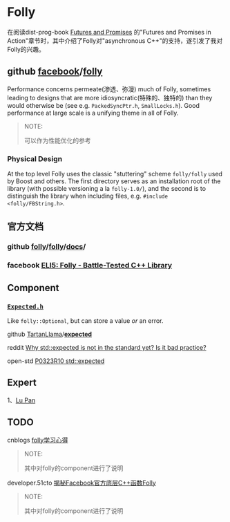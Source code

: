# Folly

在阅读dist-prog-book [Futures and Promises](http://dist-prog-book.com/chapter/2/futures.html) 的"Futures and Promises in Action"章节时，其中介绍了Folly对"asynchronous C++"的支持，遂引发了我对Folly的兴趣。



## github [facebook](https://github.com/facebook)/[folly](https://github.com/facebook/folly)



Performance concerns permeate(渗透、弥漫) much of Folly, sometimes leading to designs that are more idiosyncratic(特殊的、独特的) than they would otherwise be (see e.g. `PackedSyncPtr.h`, `SmallLocks.h`). Good performance at large scale is a unifying theme in all of Folly.

> NOTE: 
>
> 可以作为性能优化的参考

### Physical Design

At the top level Folly uses the classic "stuttering" scheme `folly/folly` used by Boost and others. The first directory serves as an installation root of the library (with possible versioning a la `folly-1.0/`), and the second is to distinguish the library when including files, e.g. `#include <folly/FBString.h>`.



## 官方文档

### github [folly](https://github.com/facebook/folly)/[folly](https://github.com/facebook/folly/tree/master/folly)/**[docs](https://github.com/facebook/folly/tree/master/folly/docs)**/

### facebook [ELI5: Folly - Battle-Tested C++ Library](https://developers.facebook.com/blog/post/2021/05/24/eli5-folly-battle-tested-c-plus-plus-library/)



## Component

### [`Expected.h`](https://github.com/facebook/folly/blob/master/folly/Expected.h)

Like `folly::Optional`, but can store a value *or* an error.



github [TartanLlama](https://github.com/TartanLlama)/**[expected](https://github.com/TartanLlama/expected)**

reddit [Why std::expected is not in the standard yet? Is it bad practice?](https://www.reddit.com/r/cpp/comments/c75ipk/why_stdexpected_is_not_in_the_standard_yet_is_it/)

open-std [P0323R10 std::expected](http://www.open-std.org/jtc1/sc22/wg21/docs/papers/2021/p0323r10.html)



## Expert

1、[Lu Pan](https://blog.the-pans.com/about/)



## TODO

cnblogs [folly学习心得](https://www.cnblogs.com/Leo_wl/archive/2012/06/27/2566346.html)

> NOTE: 
>
> 其中对folly的component进行了说明

developer.51cto [揭秘Facebook官方底层C++函数Folly](https://developer.51cto.com/art/201206/340607.htm)

> NOTE: 
>
> 其中对folly的component进行了说明

